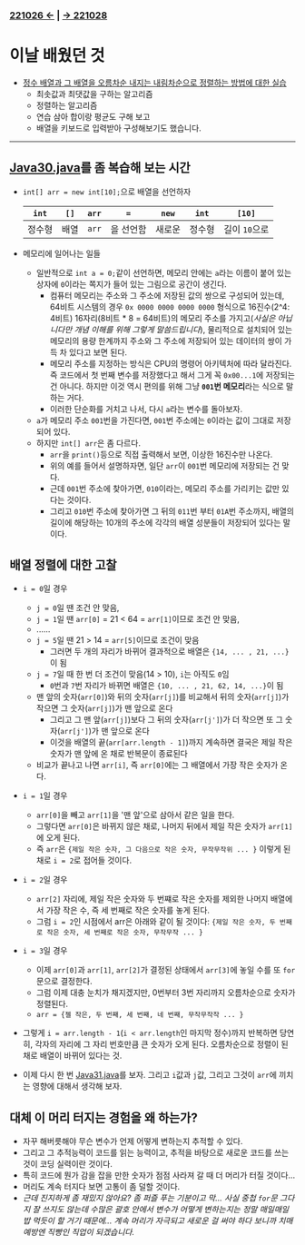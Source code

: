 ### [221026 ←](/221011-_JAVA/22-10/221026/) | [→ 221028](/221011-_JAVA/22-10/221028/)

# 이날 배웠던 것

- [정수 배열과 그 배열을 오름차순 내지는 내림차순으로 정렬하는 방법에 대한 실습](/221011-_JAVA/22-10/221027/javastudy56/javastudy/src/javastudy/Java31.java)
    - 최솟값과 최댓값을 구하는 알고리즘
    - 정렬하는 알고리즘
    - 연습 삼아 합이랑 평균도 구해 보고
    - 배열을 키보드로 입력받아 구성해보기도 했습니다.

---

## [Java30.java](/221011-_JAVA/22-10/221026/javastudy56/javastudy/src/javastudy/Java30.java)를 좀 복습해 보는 시간

- `int[] arr = new int[10];`으로 배열을 선언하자

    | `int` | `[]` | `arr` | `=` | `new` | `int` | `[10]` |
    |---|---|---|---|---|---|---|
    | 정수형 | 배열 | `arr` | 을 선언함 | 새로운 | 정수형 | 길이 `10`으로 |

- 메모리에 일어나는 일들
    - 일반적으로 `int a = 0;`같이 선언하면, 메모리 안에는 `a`라는 이름이 붙어 있는 상자에 `0`이라는 쪽지가 들어 있는 그림으로 공간이 생긴다.
        - 컴퓨터 메모리는 주소와 그 주소에 저장된 값의 쌍으로 구성되어 있는데, 64비트 시스템의 경우 `0x 0000 0000 0000 0000` 형식으로 16진수(2^4: 4비트) 16자리(8비트 * 8 = 64비트)의 메모리 주소를 가지고(*사실은 아닙니다만 개념 이해를 위해 그렇게 말씀드립니다*), 물리적으로 설치되어 있는 메모리의 용량 한계까지 주소와 그 주소에 저장되어 있는 데이터의 쌍이 가득 차 있다고 보면 된다.
        - 메모리 주소를 지정하는 방식은 CPU의 명령어 아키텍처에 따라 달라진다. 즉 코드에서 첫 번째 변수를 저장했다고 해서 그게 꼭 `0x00...1`에 저장되는 건 아니다. 하지만 이것 역시 편의를 위해 그냥 **`001`번 메모리**라는 식으로 말하는 거다.
        - 이러한 단순화를 거치고 나서, 다시 `a`라는 변수를 돌아보자.
    - `a`가 메모리 주소 `001`번을 가진다면, `001`번 주소에는 `0`이라는 값이 그대로 저장되어 있다.
    - 하지만 `int[] arr`은 좀 다르다.
        - `arr`을 `print()`등으로 직접 출력해서 보면, 이상한 16진수만 나온다.
        - 위의 예를 들어서 설명하자면, 일단 `arr`이 `001`번 메모리에 저장되는 건 맞다.
        - 근데 `001`번 주소에 찾아가면, `010`이라는, 메모리 주소를 가리키는 값만 있다는 것이다.
        - 그리고 `010`번 주소에 찾아가면 그 뒤의 `011`번 부터 `01A`번 주소까지, 배열의 길이에 해당하는 10개의 주소에 각각의 배열 성분들이 저장되어 있다는 말이다.

## 배열 정렬에 대한 고찰

- `i = 0`일 경우
    - `j = 0`일 땐 조건 안 맞음,
    - `j = 1`일 땐 `arr[0]` = 21 < 64 = `arr[1]`이므로 조건 안 맞음,
    - ......
    - `j = 5`일 땐 21 > 14 = `arr[5]`이므로 조건이 맞음
        - 그러면 두 개의 자리가 바뀌어 결과적으로 배열은 `{14, ... , 21, ...}`이 됨
    - `j = 7`일 때 한 번 더 조건이 맞음(14 > 10), `i`는 아직도 `0`임
        - `0`번과 `7`번 자리가 바뀌면 배열은 `{10, ... , 21, 62, 14, ...}`이 됨
    - 맨 앞의 숫자(`arr[0]`)와 뒤의 숫자(`arr[j]`)를 비교해서 뒤의 숫자(`arr[j]`)가 작으면 그 숫자(`arr[j]`)가 맨 앞으로 온다
        - 그리고 그 맨 앞(`arr[j]`)보다 그 뒤의 숫자(`arr[j']`)가 더 작으면 또 그 숫자(`arr[j']`)가 맨 앞으로 온다
        - 이것을 배열의 끝(`arr[arr.length - 1]`)까지 계속하면 결국은 제일 작은 숫자가 맨 앞에 온 채로 반복문이 종료된다
    - 비교가 끝나고 나면 `arr[i]`, 즉 `arr[0]`에는 그 배열에서 가장 작은 숫자가 온다.

- `i = 1`일 경우 
    - `arr[0]`을 빼고 `arr[1]`을 '맨 앞'으로 삼아서 같은 일을 한다.
    - 그렇다면 `arr[0]`은 바뀌지 않은 채로, 나머지 뒤에서 제일 작은 숫자가 `arr[1]`에 오게 된다.
    - 즉 `arr`은 `{제일 작은 숫자, 그 다음으로 작은 숫자, 무작무작위 ... }` 이렇게 된 채로 `i = 2`로 접어들 것이다.

- `i = 2`일 경우
    - `arr[2]` 자리에, 제일 작은 숫자와 두 번쨰로 작은 숫자를 제외한 나머지 배열에서 가장 작은 수, 즉 세 번째로 작은 숫자를 놓게 된다.
    - 그럼 `i = 2`인 시점에서 arr은 아래와 같이 될 것이다: `{제일 작은 숫자, 두 번째로 작은 숫자, 세 번째로 작은 숫자, 무작무작 ... }`

- `i = 3`일 경우
    - 이제 `arr[0]`과 `arr[1]`, `arr[2]`가 결정된 상태에서 `arr[3]`에 놓일 수를 또 `for`문으로 결정한다.
    - 그럼 이제 대충 눈치가 채지겠지만, 0번부터 3번 자리까지 오름차순으로 숫자가 정렬된다.
    - `arr = {젤 작은, 두 번째, 세 번째, 네 번째, 무작무작작 ... }`

- 그렇게 `i = arr.length - 1`(`i < arr.length`인 마지막 정수)까지 반복하면 당연히, 각자의 자리에 그 자리 번호만큼 큰 숫자가 오게 된다. 오름차순으로 정렬이 된 채로 배열이 바뀌어 있다는 것.

- 이제 다시 한 번 [Java31.java](/221011-_JAVA/22-10/221027/javastudy56/javastudy/src/javastudy/Java31.java)를 보자. 그리고 `i`값과 `j`값, 그리고 그것이 `arr`에 끼치는 영향에 대해서 생각해 보자.

## 대체 이 머리 터지는 경험을 왜 하는가?

- 자꾸 해버릇해야 무슨 변수가 언제 어떻게 변하는지 추적할 수 있다.
- 그리고 그 추적능력이 코드를 읽는 능력이고, 추적을 바탕으로 새로운 코드를 쓰는 것이 코딩 실력이란 것이다.
- 특히 코드에 뭔가 감을 잡을 만한 숫자가 점점 사라져 갈 때 더 머리가 터질 것이다...
- 머리도 계속 터지다 보면 고통이 좀 덜할 것이다.
- *근데 진지하게 좀 재밌지 않아요? 좀 퍼즐 푸는 기분이고 막... 사실 중첩 `for`문 그다지 잘 쓰지도 않는데 수많은 괄호 안에서 변수가 어떻게 변하는지는 정말 매일매일 밥 먹듯이 할 거기 때문에... 계속 머리가 자극되고 새로운 걸 써야 하다 보니까 치매예방엔 직빵인 직업이 되겠습니다.*